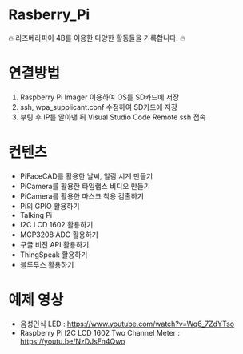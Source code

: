# Rasberry_Pi


🔥 라즈베라파이 4B를 이용한 다양한 활동들을 기록합니다. 🔥



# 연결방법

1. Raspberry Pi Imager 이용하여 OS를 SD카드에 저장
2. ssh, wpa_supplicant.conf 수정하여 SD카드에 저장
3. 부팅 후 IP를 알아낸 뒤 Visual Studio Code Remote ssh 접속

# 컨텐츠

- PiFaceCAD를 활용한 날씨, 알람 시계 만들기
- PiCamera를 활용한 타임랩스 비디오 만들기
- PiCamera를 활용한 마스크 착용 검출하기
- Pi의 GPIO 활용하기
- Talking Pi
- I2C LCD 1602 활용하기
- MCP3208 ADC 활용하기
- 구글 비전 API 활용하기
- ThingSpeak 활용하기
- 블루투스 활용하기


# 예제 영상

- 음성인식 LED : https://www.youtube.com/watch?v=Wq6_7ZdYTso
- Raspberry Pi I2C LCD 1602 Two Channel Meter : https://youtu.be/NzDJsFn4Qwo
